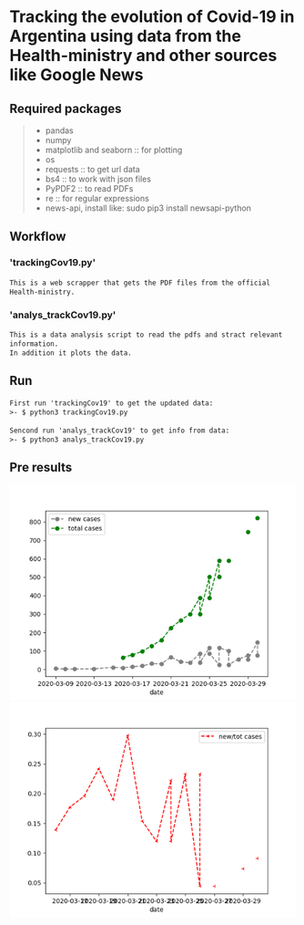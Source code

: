 # Tracking the evolution of Covid-19 in Argentina using data from the Health-ministry and other sources like Google News

## Required packages

>-  pandas
>-  numpy
>-  matplotlib and seaborn :: for plotting
>-  os
>-  requests :: to get url data
>-  bs4 :: to work with json files
>-  PyPDF2 :: to read PDFs
>-  re :: for regular expressions
>-  news-api, install like: sudo pip3 install newsapi-python


## Workflow

### 'trackingCov19.py'

    This is a web scrapper that gets the PDF files from the official
    Health-ministry.

### 'analys_trackCov19.py'
    
    This is a data analysis script to read the pdfs and stract relevant information.
    In addition it plots the data.

## Run
    First run 'trackingCov19' to get the updated data:
    >- $ python3 trackingCov19.py 
    
    Sencond run 'analys_trackCov19' to get info from data:
    >- $ python3 analys_trackCov19.py

## Pre results
![](src/images/new_and_tot.png)
![](src/images/new_vs_tot.png)    
